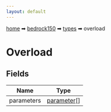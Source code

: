 ```yaml
---
layout: default
---
```


[home](/) ➡ [bedrock150](/protocol/bedrock150) ➡ [types](/protocol/bedrock150/types) ➡ overload

# Overload

## Fields

Name | Type
---|---
parameters | [parameter](/protocol/bedrock150/types/parameter)[]

